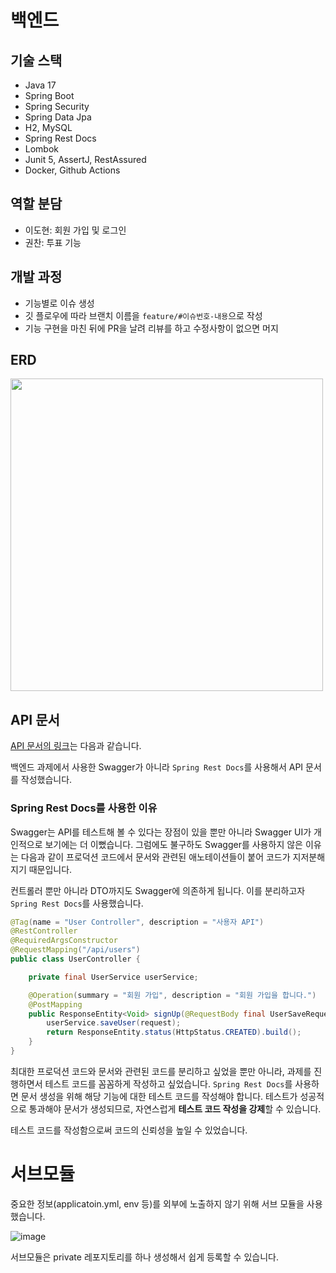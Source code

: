 # 백엔드
## 기술 스택

- Java 17
- Spring Boot
- Spring Security
- Spring Data Jpa
- H2, MySQL
- Spring Rest Docs
- Lombok
- Junit 5, AssertJ, RestAssured
- Docker, Github Actions

## 역할 분담

- 이도현: 회원 가입 및 로그인
- 권찬: 투표 기능

## 개발 과정

- 기능별로 이슈 생성
- 깃 플로우에 따라 브랜치 이름을 `feature/#이슈번호-내용`으로 작성
- 기능 구현을 마친 뒤에 PR을 날려 리뷰를 하고 수정사항이 없으면 머지

## ERD
<image src="https://github.com/team-azito/.github/assets/116694226/29cb3d24-7647-45f8-82f9-8bd62f08be10" height="500">

## API 문서

[API 문서의 링크](http://43.200.141.226/docs/index.html)는 다음과 같습니다.

백엔드 과제에서 사용한 Swagger가 아니라 `Spring Rest Docs`를 사용해서 API 문서를 작성했습니다.

### Spring Rest Docs를 사용한 이유

Swagger는 API를 테스트해 볼 수 있다는 장점이 있을 뿐만 아니라 Swagger UI가 개인적으로 보기에는 더 이뻤습니다. 그럼에도 불구하도 Swagger를 사용하지 않은 이유는 다음과 같이 프로덕션 코드에서 문서와 관련된 애노테이션들이 붙어 코드가 지저분해지기 때문입니다.

컨트롤러 뿐만 아니라 DTO까지도 Swagger에 의존하게 됩니다. 이를 분리하고자 `Spring Rest Docs`를 사용했습니다.

```java
@Tag(name = "User Controller", description = "사용자 API")
@RestController
@RequiredArgsConstructor
@RequestMapping("/api/users")
public class UserController {

    private final UserService userService;

    @Operation(summary = "회원 가입", description = "회원 가입을 합니다.")
    @PostMapping
    public ResponseEntity<Void> signUp(@RequestBody final UserSaveRequestDto request) {
        userService.saveUser(request);
        return ResponseEntity.status(HttpStatus.CREATED).build();
    }
}
```

최대한 프로덕션 코드와 문서와 관련된 코드를 분리하고 싶었을 뿐만 아니라, 과제를 진행하면서 테스트 코드를 꼼꼼하게 작성하고 싶었습니다. `Spring Rest Docs`를 사용하면 문서 생성을 위해 해당 기능에 대한 테스트 코드를 작성해야 합니다. 테스트가 성공적으로 통과해야 문서가 생성되므로, 자연스럽게 **테스트 코드 작성을 강제**할 수 있습니다.

테스트 코드를 작성함으로써 코드의 신뢰성을 높일 수 있었습니다.

# 서브모듈

중요한 정보(applicatoin.yml, env 등)를 외부에 노출하지 않기 위해 서브 모듈을 사용했습니다.

![image](https://github.com/team-azito/.github/assets/116694226/7c45eedf-9af3-4198-96d0-8bb73e1c3cfb)

서브모듈은 private 레포지토리를 하나 생성해서 쉽게 등록할 수 있습니다.

